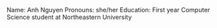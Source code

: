 Name: Anh Nguyen
Pronouns: she/her
Education: First year Computer Science student at Northeastern University
